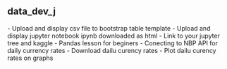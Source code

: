 <h2>data_dev_j</h2>
    - Upload and display csv file to bootstrap table template
    - Upload and display jupyter notebook ipynb downloaded as html
    - Link to your jupyter tree and kaggle
    - Pandas lesson for beginers
    - Conecting to NBP API for daily currency rates
    - Download dailu curency rates
    - Plot dailu curency rates on graphs

